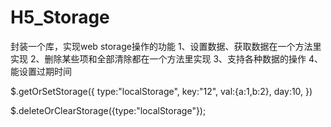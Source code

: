 # H5_Storage
封装一个库，实现web storage操作的功能 1、设置数据、获取数据在一个方法里实现 2、删除某些项和全部清除都在一个方法里实现 3、支持各种数据的操作 4、能设置过期时间

$.getOrSetStorage({
					type:"localStorage",
					key:"12",
					val:{a:1,b:2},
					day:10,
				})
        
$.deleteOrClearStorage({type:"localStorage"});
